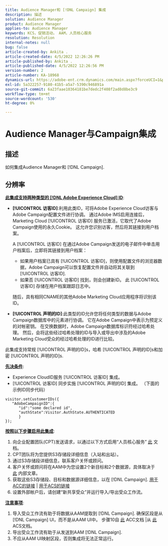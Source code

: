 ```yaml
---
title: Audience Manager和 [!DNL Campaign] 集成
description: 描述
solution: Audience Manager
product: Audience Manager
applies-to: Audience Manager
keywords: KCS，促销活动， AAM，人员核心服务
resolution: Resolution
internal-notes: null
bug: false
article-created-by: Ankita .
article-created-date: 4/5/2022 12:26:26 PM
article-published-by: Ankita .
article-published-date: 4/5/2022 12:26:56 PM
version-number: 2
article-number: KA-18968
dynamics-url: https://adobe-ent.crm.dynamics.com/main.aspx?forceUCI=1&pagetype=entityrecord&etn=knowledgearticle&id=487bc498-dbb4-ec11-983f-000d3a5d0e57
exl-id: 5a322257-9180-41b5-a5a7-5390c946891a
source-git-commit: 6a23faae10364181be7dedc2f408f2ad8d8be3c9
workflow-type: tm+mt
source-wordcount: '530'
ht-degree: 0%

---
```


# Audience Manager与Campaign集成

## 描述

如何集成Audience Manager和 [!DNL Campaign].

## 分辨率




<u><b>此集成支持两种类型的 [!DNL Adobe Experience Cloud] ID</b></u>:

- <b>[!UICONTROL 访客ID]</b>:利用此类ID，可将Adobe Experience Cloud访客与Adobe Campaign配置文件进行协调。 通过Adobe IMS启用连接后，Marketing Cloud [!UICONTROL 访客ID] 服务已激活，它取代了Adobe Campaign使用的永久Cookie。 这允许您识别访客，然后将其链接到用户档案。



   A [!UICONTROL 访客ID] 在通过Adobe Campaign发送的电子邮件中单击用户档案后，立即将其链接到用户档案：

   - 如果用户档案已具有 [!UICONTROL 访客ID]，则使用配置文件的浏览器数据，Adobe Campaign可以恢复配置文件并自动将其关联到 [!UICONTROL 访客ID].
   - 如果否 [!UICONTROL 访客ID] 找到，则会创建新ID。 此 [!UICONTROL 访客ID] 存储在用户档案跟踪日志中。

   随后，具有相同CNAME的其他Adobe Marketing Cloud应用程序将识别该ID。
- <b>[!UICONTROL 声明的ID]</b>:此类型的ID允许您将任何类型的数据与Adobe Campaign数据库中的元素进行协调。 它在Adobe Campaign中表示为预定义的对帐密钥。 在交换数据时，Adobe Campaign数据库标识符经过哈希处理。 然后，会将这些经过哈希处理的ID与导入或导出中涉及的Adobe Marketing Cloud受众的经过哈希处理的ID进行比较。


此集成支持常规 [!UICONTROL 声明的ID]s，哈希 [!UICONTROL 声明的ID]s和加密 [!UICONTROL 声明的ID]s.

<u><b>先决条件</b></u>:

- Experience CloudID服务 [!UICONTROL 访客ID] 集成。
- [!UICONTROL 访客ID] 同步实施 [!UICONTROL 声明的ID] 集成。 （下面的示例ID同步代码）

```
visitor.setCustomerIDs({
   "AdobeCampaignID":{
      "id":"some declared id",
      "authState":Visitor.AuthState.AUTHENTICATED
      }
});
```


<u><b>按照以下步骤启用此集成</b></u>:

1. 向企业配置团队(CPT)发送请求，以通过以下方式启用“人员核心服务” [此](https://adobe-ent.crm.dynamics.com/main.aspx?appid=c8f3a4cd-a068-e911-a957-000d3a34e00b&amp;amp;pagetype=entityrecord&amp;amp;etn=knowledgearticle&amp;amp;id=d2a266a4-b3a9-ec11-983f-000d3a349e63) 文档。
2. CPT团队将为您提供S3存储段详细信息（入站和出站）。
3. 通过S3存储段详细信息，联系客户关怀或顾问。
4. 客户关怀或顾问将在AAM中为您设置2个新目标和2个数据源，具体取决于 [此](https://wiki.corp.adobe.com/pages/viewpage.action?pageId=1061261145) 内部文章。
5. 获取这些S3存储段、目标和数据源详细信息，以在 [!DNL Campaign]. [用于ACC的链接](https://experienceleague.adobe.com/docs/experience-cloud-kcs/kbarticles/KA-16470.html?lang=es-ES) | [用于ACS的链接](https://experienceleague.adobe.com/docs/campaign-standard/using/integrating-with-adobe-cloud/working-with-campaign-and-audience-manager-or-people-core-service/sharing-audiences-with-audience-manager-or-people-core-service.html?lang=en)
6. 设置外部帐户后，请创建“新共享受众”并运行导入/导出受众工作流。


<u><b>注意事项</b></u>:

1. 导入受众工作流有助于将数据从AAM提取到 [!DNL Campaign]. 确保区段是从 [!DNL Campaign] UI，而不是从AAM UI中。 步骤10自 [此](https://experienceleague.adobe.com/docs/experience-cloud-kcs/kbarticles/KA-16470.html?lang=es-ES) ACC文档 |从 [此](https://experienceleague.adobe.com/docs/campaign-standard/using/integrating-with-adobe-cloud/working-with-campaign-and-audience-manager-or-people-core-service/sharing-audiences-with-audience-manager-or-people-core-service.html?lang=en) ACS文档。
2. 导出受众工作流有助于从发送到AAM [!DNL Campaign].
3. 不应从AAM UI映射区段，否则集成将无法正常运行。
